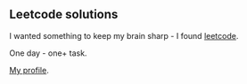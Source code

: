 ## Leetcode solutions

I wanted something to keep my brain sharp - I found [leetcode](https://leetcode.com/).

One day - one+ task.

[My profile](https://leetcode.com/showmeyourhits/).
